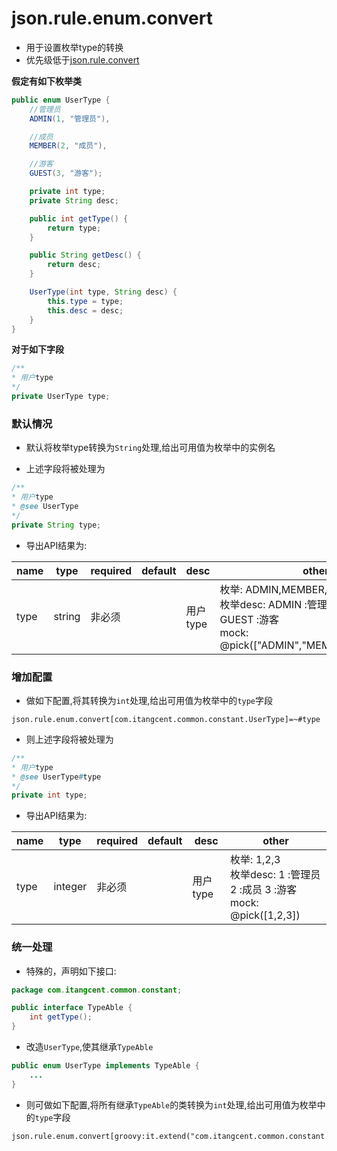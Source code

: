 # json.rule.enum.convert

- 用于设置枚举type的转换
- 优先级低于[json.rule.convert](json_rule_convert.md)


**假定有如下枚举类** 

```java
public enum UserType {
    //管理员
    ADMIN(1, "管理员"),

    //成员
    MEMBER(2, "成员"),

    //游客
    GUEST(3, "游客");

    private int type;
    private String desc;

    public int getType() {
        return type;
    }

    public String getDesc() {
        return desc;
    }

    UserType(int type, String desc) {
        this.type = type;
        this.desc = desc;
    }
}
```

**对于如下字段**

```java
/**
* 用户type
*/
private UserType type;
```

### 默认情况

- 默认将枚举type转换为`String`处理,给出可用值为枚举中的实例名

- 上述字段将被处理为

```java
/**
* 用户type
* @see UserType
*/
private String type;
```
- 导出API结果为:

| name | type | required | default | desc | other |
| --- | --- | --- | --- | --- | --- |
| type | string | 非必须 | | 用户type | 枚举: ADMIN,MEMBER,GUEST<br>枚举desc: ADMIN :管理员 MEMBER :成员 GUEST :游客<br>mock: @pick(["ADMIN","MEMBER","GUEST"]))

### 增加配置

- 做如下配置,将其转换为`int`处理,给出可用值为枚举中的`type`字段

```properties
json.rule.enum.convert[com.itangcent.common.constant.UserType]=~#type
```

- 则上述字段将被处理为

```java
/**
* 用户type
* @see UserType#type
*/
private int type;
```

- 导出API结果为:

| name | type | required | default | desc | other |
| --- | --- | --- | --- | --- | --- |
| type | integer | 非必须 | | 用户type | 枚举: 1,2,3<br>枚举desc: 1 :管理员 2 :成员 3 :游客<br>mock: @pick([1,2,3])



### 统一处理

- 特殊的，声明如下接口:

```java
package com.itangcent.common.constant;

public interface TypeAble {
    int getType();
}
```

- 改造`UserType`,使其继承`TypeAble`

```java
public enum UserType implements TypeAble {
    ...
}
```

- 则可做如下配置,将所有继承`TypeAble`的类转换为`int`处理,给出可用值为枚举中的`type`字段

```properties
json.rule.enum.convert[groovy:it.extend("com.itangcent.common.constant.TypeAble")]=~#type
```
